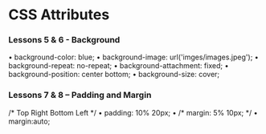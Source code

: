 <h1>CSS Attributes</h1>

<h3>Lessons 5 & 6 - Background </h3>
•	    background-color: blue;
•	    background-image: url('imges/images.jpeg');
•	    background-repeat: no-repeat;
•	    background-attachment: fixed;
•	    background-position: center bottom;
•	    background-size: cover;


<h3>Lessons 7 & 8 – Padding and Margin </h3>
  /* Top Right Bottom Left */
  •	   padding: 10% 20px;
  •	   /* margin: 5% 10px; */
  •	   margin:auto;
